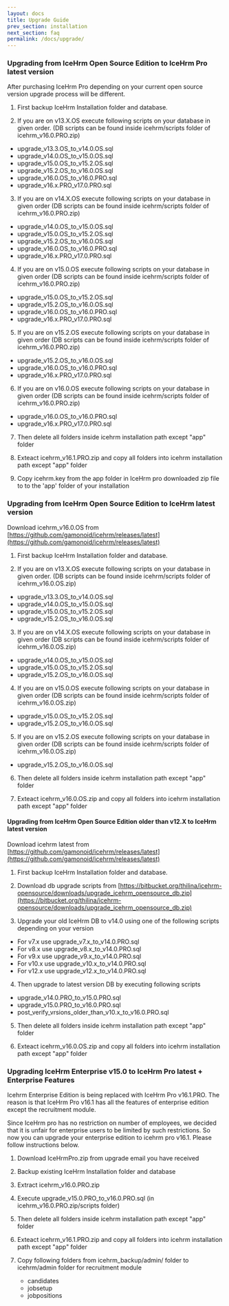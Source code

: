 ```yaml
---
layout: docs
title: Upgrade Guide
prev_section: installation
next_section: faq
permalink: /docs/upgrade/
---
```


### Upgrading from IceHrm Open Source Edition to IceHrm Pro latest version

After purchasing IceHrm Pro depending on your current open source version upgrade process will be different.

1. First backup IceHrm Installation folder and database.

2. If you are on v13.X.OS execute following scripts on your database in given order. (DB scripts can be found inside icehrm/scripts folder of icehrm_v16.0.PRO.zip)
 - upgrade_v13.3.OS_to_v14.0.OS.sql
 - upgrade_v14.0.OS_to_v15.0.OS.sql
 - upgrade_v15.0.OS_to_v15.2.OS.sql
 - upgrade_v15.2.OS_to_v16.0.OS.sql
 - upgrade_v16.0.OS_to_v16.0.PRO.sql
 - upgrade_v16.x.PRO_v17.0.PRO.sql
 
3. If you are on v14.X.OS execute following scripts on your database in given order (DB scripts can be found inside icehrm/scripts folder of icehrm_v16.0.PRO.zip)
 - upgrade_v14.0.OS_to_v15.0.OS.sql
 - upgrade_v15.0.OS_to_v15.2.OS.sql
 - upgrade_v15.2.OS_to_v16.0.OS.sql
 - upgrade_v16.0.OS_to_v16.0.PRO.sql
 - upgrade_v16.x.PRO_v17.0.PRO.sql
 
4. If you are on v15.0.OS execute following scripts on your database in given order (DB scripts can be found inside icehrm/scripts folder of icehrm_v16.0.PRO.zip)
 - upgrade_v15.0.OS_to_v15.2.OS.sql
 - upgrade_v15.2.OS_to_v16.0.OS.sql
 - upgrade_v16.0.OS_to_v16.0.PRO.sql
 - upgrade_v16.x.PRO_v17.0.PRO.sql
 
5. If you are on v15.2.OS execute following scripts on your database in given order (DB scripts can be found inside icehrm/scripts folder of icehrm_v16.0.PRO.zip)
 - upgrade_v15.2.OS_to_v16.0.OS.sql
 - upgrade_v16.0.OS_to_v16.0.PRO.sql
 - upgrade_v16.x.PRO_v17.0.PRO.sql

6. If you are on v16.0.OS execute following scripts on your database in given order (DB scripts can be found inside icehrm/scripts folder of icehrm_v16.0.PRO.zip)
 - upgrade_v16.0.OS_to_v16.0.PRO.sql
 - upgrade_v16.x.PRO_v17.0.PRO.sql
 
7. Then delete all folders inside icehrm installation path except "app" folder

8. Exteact icehrm_v16.1.PRO.zip and copy all folders into icehrm installation path except "app" folder

9. Copy icehrm.key from the app folder in IceHrm pro downloaded zip file to to the 'app' folder of your installation






### Upgrading from IceHrm Open Source Edition to IceHrm latest version

Download icehrm_v16.0.OS from [https://github.com/gamonoid/icehrm/releases/latest](https://github.com/gamonoid/icehrm/releases/latest)

1. First backup IceHrm Installation folder and database.

2. If you are on v13.X.OS execute following scripts on your database in given order. (DB scripts can be found inside icehrm/scripts folder of icehrm_v16.0.OS.zip)
 - upgrade_v13.3.OS_to_v14.0.OS.sql
 - upgrade_v14.0.OS_to_v15.0.OS.sql
 - upgrade_v15.0.OS_to_v15.2.OS.sql
 - upgrade_v15.2.OS_to_v16.0.OS.sql
 
3. If you are on v14.X.OS execute following scripts on your database in given order (DB scripts can be found inside icehrm/scripts folder of icehrm_v16.0.OS.zip)
 - upgrade_v14.0.OS_to_v15.0.OS.sql
 - upgrade_v15.0.OS_to_v15.2.OS.sql
 - upgrade_v15.2.OS_to_v16.0.OS.sql
 
4. If you are on v15.0.OS execute following scripts on your database in given order (DB scripts can be found inside icehrm/scripts folder of icehrm_v16.0.OS.zip)
 - upgrade_v15.0.OS_to_v15.2.OS.sql
 - upgrade_v15.2.OS_to_v16.0.OS.sql
 
5. If you are on v15.2.OS execute following scripts on your database in given order (DB scripts can be found inside icehrm/scripts folder of icehrm_v16.0.OS.zip)
 - upgrade_v15.2.OS_to_v16.0.OS.sql 
 
6. Then delete all folders inside icehrm installation path except "app" folder

7. Exteact icehrm_v16.0.OS.zip and copy all folders into icehrm installation path except "app" folder


#### Upgrading from IceHrm Open Source Edition older than v12.X to IceHrm latest version

Download icehrm latest from [https://github.com/gamonoid/icehrm/releases/latest](https://github.com/gamonoid/icehrm/releases/latest)

1. First backup IceHrm Installation folder and database.

2. Download db upgrade scripts from [https://bitbucket.org/thilina/icehrm-opensource/downloads/upgrade_icehrm_opensource_db.zip](https://bitbucket.org/thilina/icehrm-opensource/downloads/upgrade_icehrm_opensource_db.zip)

3. Upgrade your old IceHrm DB to v14.0 using one of the following scripts depending on your version
  - For v7.x use upgrade_v7.x_to_v14.0.PRO.sql  
  - For v8.x use upgrade_v8.x_to_v14.0.PRO.sql  
  - For v9.x use upgrade_v9.x_to_v14.0.PRO.sql  
  - For v10.x use upgrade_v10.x_to_v14.0.PRO.sql  
  - For v12.x use upgrade_v12.x_to_v14.0.PRO.sql  
  
4. Then upgrade to latest version DB by executing following scripts
    
  - upgrade_v14.0.PRO_to_v15.0.PRO.sql
  - upgrade_v15.0.PRO_to_v16.0.PRO.sql
  - post_verify_vrsions_older_than_v10.x_to_v16.0.PRO.sql
  
5. Then delete all folders inside icehrm installation path except "app" folder

6. Exteact icehrm_v16.0.OS.zip and copy all folders into icehrm installation path except "app" folder




### Upgrading IceHrm Enterprise v15.0 to IceHrm Pro latest + Enterprise Features

Icehrm Enterprise Edition is being replaced with IceHrm Pro v16.1.PRO. The reason is that 
IceHrm Pro v16.1 has all the features of enterprise edition except the recruitment module.

Since IceHrm pro has no restriction on number of employees, we decided that it is unfair for 
enterprise users to be limited by such restrictions. So now you can upgrade your enterprise
edition to icehrm pro v16.1. Please follow instructions below.


1. Download IceHrmPro.zip from upgrade email you have received

2. Backup existing IceHrm Installation folder and database

3. Extract icehrm_v16.0.PRO.zip

4. Execute upgrade_v15.0.PRO_to_v16.0.PRO.sql (in icehrm_v16.0.PRO.zip/scripts folder)

5. Then delete all folders inside icehrm installation path except "app" folder

6. Exteact icehrm_v16.1.PRO.zip and copy all folders into icehrm installation path except "app" folder

7. Copy following folders from icehrm_backup/admin/ folder to icehrm/admin folder for recruitment module
    - candidates
    - jobsetup
    - jobpositions
    